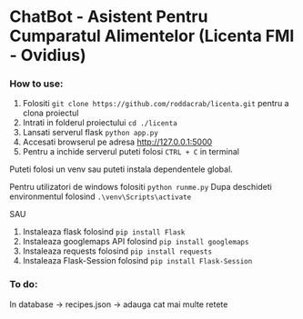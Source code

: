 # ChatBot - Asistent Pentru Cumparatul Alimentelor (Licenta FMI - Ovidius)

### How to use:

1. Folositi `git clone https://github.com/roddacrab/licenta.git` pentru a clona proiectul
2. Intrati in folderul proiectului `cd ./licenta`
3. Lansati serverul flask `python app.py`
4. Accesati browserul pe adresa http://127.0.0.1:5000
5. Pentru a inchide serverul puteti folosi `CTRL + C` in terminal

Puteti folosi un venv sau puteti instala dependentele global.

Pentru utilizatori de windows folositi `python runme.py`
Dupa deschideti environmentul folosind `.\venv\Scripts\activate`

SAU

1. Instaleaza flask folosind `pip install Flask`
2. Instaleaza googlemaps API folosind `pip install googlemaps`
3. Instaleaza requests folosind `pip install requests`
4. Instaleaza Flask-Session folosind `pip install Flask-Session`

### To do:

In database -> recipes.json -> adauga cat mai multe retete

